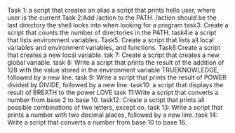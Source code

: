 Task 1: a script that creates an alias
a script that prints hello user, where user is the current 
Task 2:Add /action to the PATH. /action should be the last directory the shell looks into when looking for a program
task3: Create a script that counts the number of directories in the PATH.
task4:e a script that lists environment variables.
Task5: Create a script that lists all local variables and environment variables, and functions.
Task6:Create a script that creates a new local variable.
tak 7: Create a script that creates a new global variable.
 task 8: Write a script that prints the result of the addition of 128 with the value stored in the environment variable TRUEKNOWLEDGE, followed by a new line.
task 9: Write a script that prints the result of POWER divided by DIVIDE, followed by a new line.
task10: a script that displays the result of BREATH to the power LOVE
task 11:Write a script that converts a number from base 2 to base 10.
task12: Create a script that prints all possible combinations of two letters, except oo.
task 13: Write a script that prints a number with two decimal places, followed by a new line.
task 14: Write a script that converts a number from base 10 to base 16.
